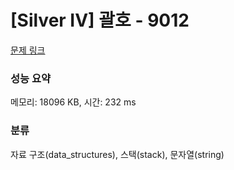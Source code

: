 # [Silver IV] 괄호 - 9012 

[문제 링크](https://www.acmicpc.net/problem/9012) 

### 성능 요약

메모리: 18096 KB, 시간: 232 ms

### 분류

자료 구조(data_structures), 스택(stack), 문자열(string)

